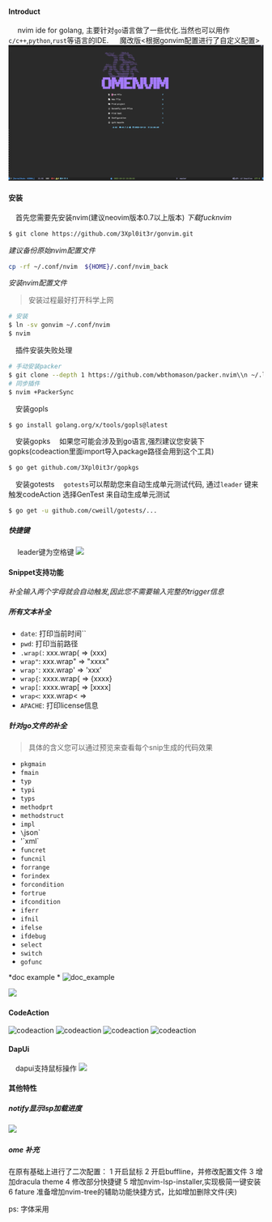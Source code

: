 
#### Introduct
&emsp; nvim ide for golang, 主要针对`go`语言做了一些优化.当然也可以用作`c/c++`,`python`,`rust`等语言的IDE.
&emsp; 魔改版<根据gonvim配置进行了自定义配置>
![预览](./images/dashboard.jpg)

#### 安装
&emsp;首先您需要先安装nvim(建议neovim版本0.7以上版本)
*下载fucknvim*
```bash
$ git clone https://github.com/3Xpl0it3r/gonvim.git
```

*建议备份原始nvim配置文件*
```bash
cp -rf ~/.conf/nvim  ${HOME}/.conf/nvim_back
```

*安装nvim配置文件*
> 安装过程最好打开科学上网
```bash
# 安装
$ ln -sv gonvim ~/.conf/nvim
$ nvim
```

&emsp;插件安装失败处理
```bash
# 手动安装packer
$ git clone --depth 1 https://github.com/wbthomason/packer.nvim\\n ~/.local/share/nvim/site/pack/packer/start/packer.nvim
# 同步插件
$ nvim +PackerSync
```

&emsp;安装gopls
```bash
$ go install golang.org/x/tools/gopls@latest
```

&emsp;安装gopks
&emsp;如果您可能会涉及到go语言,强烈建议您安装下gopks(codeaction里面import导入package路径会用到这个工具)
```bash 
$ go get github.com/3Xpl0it3r/gopkgs
```

&emsp;安装gotests
&emsp;`gotests`可以帮助您来自动生成单元测试代码, 通过`leader`<ca> 键来触发codeAction 选择GenTest 来自动生成单元测试
```bash
$ go get -u github.com/cweill/gotests/...
```

##### 快捷键
&emsp; leader键为空格键
![](./images/which-key.jpg)


#### Snippet支持功能
*补全输入两个字母就会自动触发,因此您不需要输入完整的trigger信息*
##### 所有文本补全
- `date`:       打印当前时间``
- `pwd`:        打印当前路径
- `.wrap(`:     xxx.wrap(  =>  (xxx)
- `wrap"`:      xxx.wrap" => "xxxx"
- `wrap'`:      xxx.wrap' => 'xxx'
- `wrap{`:      xxxx.wrap{ => {xxxx}
- `wrap[`:      xxxx.wrap[ =>  [xxxx]
- `wrap<`:      xxx.wrap< => <xxx>
- `APACHE`:     打印license信息

##### 针对go文件的补全
> 具体的含义您可以通过预览来查看每个snip生成的代码效果
- `pkgmain` 
- `fmain`
- `typ`
- `typi`
- `typs`
- `methodprt`
- `methodstruct`
- `impl`
- `\`json`
- '\`xml`
- `funcret`
- `funcnil`
- `forrange`
- `forindex`
- `forcondition`
- `fortrue`
- `ifcondition`
- `iferr`
- `ifnil`
- `ifelse`
- `ifdebug`
- `select`
- `switch`
- `gofunc`

*doc example *
![doc_example](./images/snip_doc_example.jpg)

![](./images/snipcode_tag.jpg)


#### CodeAction
![codeaction](./images/code_action_import_1.jpg)
![codeaction](./images/code_action_import_2.jpg)
![codeaction](./images/code_action_import_3.jpg)
![codeaction](./images/code_action_import_5.jpg)


#### DapUi
&emsp;dapui支持鼠标操作
![](./images/dap-ui.jpg)


#### 其他特性

##### notify显示lsp加载进度
![](./images/notify_lsp_status.jpg)

##### ome 补充
在原有基础上进行了二次配置：
1 开启鼠标
2 开启buffline，并修改配置文件
3 增加dracula theme
4 修改部分快捷键
5 增加nvim-lsp-installer,实现极简一键安装
6 fature 准备增加nvim-tree的辅助功能快捷方式，比如增加删除文件(夹)

ps: 字体采用
